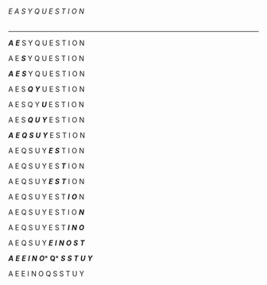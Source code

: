 ###### E A S Y Q U E S T I O N
------------------------------
*****A***** *****E***** S Y Q U E S T I O N

A E *****S***** Y Q U E S T I O N

*****A***** *****E***** *****S***** Y Q U E S T I O N

A E S *****Q***** *****Y***** U E S T I O N

A E S Q Y *****U***** E S T I O N

A E S *****Q***** *****U***** *****Y***** E S T I O N

*****A***** *****E***** *****Q***** *****S***** *****U***** *****Y***** E S T I O N

A E Q S U Y *****E***** *****S***** T I O N

A E Q S U Y E S *****T***** I O N

A E Q S U Y *****E***** *****S***** *****T***** I O N

A E Q S U Y E S T *****I***** *****O***** N

A E Q S U Y E S T I O *****N*****

A E Q S U Y E S T *****I***** *****N***** *****O*****

A E Q S U Y *****E***** *****I***** *****N***** *****O***** *****S***** *****T*****

*****A***** *****E***** *****E***** *****I***** *****N***** *****O****** ****Q***** *****S***** *****S***** *****T***** *****U***** *****Y*****

A E E I N O Q S S T U Y

